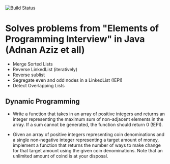![Build Status](https://travis-ci.org/nawazish-github/elements-of-programming-interviews-java.svg?branch=master)

# Solves problems from "Elements of Programming Interview" in Java (Adnan Aziz et all)

- Merge Sorted Lists
- Reverse LinkedList (iteratively)
- Reverse sublist
- Segregate even and odd nodes in a LinkedList (!EPI)
- Detect Overlapping Lists

## Dynamic Programming

- Write a function that takes in an array of positive integers and returns an integer representing the maximum
sum of non-adjacent elements in the array. If a sum cannot be generated, the function should return 0 (!EPI).

- Given an array of positive integers representing coin denominations and a single non-negative integer representing
a target amount of money, implement a function that returns the number of ways to make change for that target
amount using the given coin denominations. Note that an unlimited amount of coind is at your disposal. 